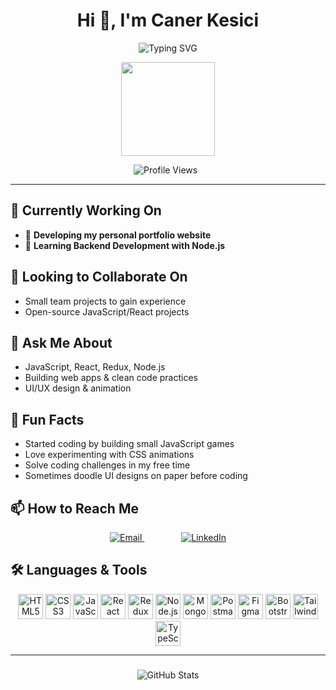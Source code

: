 <h1 align="center">Hi 👋, I'm Caner Kesici</h1>

<p align="center">
  <img src="https://readme-typing-svg.demolab.com?font=Fira+Code&size=24&pause=1000&color=0e75b6&center=true&width=500&lines=Junior+Frontend+Developer;Learning+React+%26+Node.js;Building+Awesome+Projects" alt="Typing SVG" />
</p>

<p align="center">
   <img height="150" src="https://media.giphy.com/media/M9gbBd9nbDrOTu1Mqx/giphy.gif"  />
</p>

<p align="center">
  <img src="https://komarev.com/ghpvc/?username=canerksc&label=Profile%20views&color=0e75b6&style=flat" alt="Profile Views" />
  &nbsp;
</p>

---

## 🚀 Currently Working On
- 🔭 **Developing my personal portfolio website**  
- 🌱 **Learning Backend Development with Node.js**  

## 👯 Looking to Collaborate On
- Small team projects to gain experience  
- Open-source JavaScript/React projects  

## 💬 Ask Me About
- JavaScript, React, Redux, Node.js  
- Building web apps & clean code practices  
- UI/UX design & animation  

## 🎉 Fun Facts
- Started coding by building small JavaScript games  
- Love experimenting with CSS animations  
- Solve coding challenges in my free time  
- Sometimes doodle UI designs on paper before coding  

## 📫 How to Reach Me

<p align="center">
  <a href="mailto:canerkesici08@gmail.com">
    <img src="https://img.shields.io/badge/Email-canerkesici08%40gmail.com-D14836?style=for-the-badge&logo=gmail&logoColor=white" alt="Email"/>
  </a>&nbsp;&nbsp;&nbsp;&nbsp;&nbsp;&nbsp;&nbsp;&nbsp;&nbsp;&nbsp;&nbsp;&nbsp;&nbsp;&nbsp;
  <a href="https://linkedin.com/in/caner-kesici">
    <img src="https://img.shields.io/badge/LinkedIn-Caner%20Kesici-0077B5?style=for-the-badge&logo=linkedin&logoColor=white" alt="LinkedIn"/>
  </a>
</p>

## 🛠️ Languages & Tools
<p align="center">
  <img src="https://cdn.jsdelivr.net/gh/devicons/devicon/icons/html5/html5-original.svg" height="40" alt="HTML5"/>
  <img src="https://cdn.jsdelivr.net/gh/devicons/devicon/icons/css3/css3-original.svg" height="40" alt="CSS3"/>
  <img src="https://cdn.jsdelivr.net/gh/devicons/devicon/icons/javascript/javascript-original.svg" height="40" alt="JavaScript"/>
  <img src="https://cdn.jsdelivr.net/gh/devicons/devicon/icons/react/react-original.svg" height="40" alt="React"/>
  <img src="https://cdn.jsdelivr.net/gh/devicons/devicon/icons/redux/redux-original.svg" height="40" alt="Redux"/>
  <img src="https://cdn.jsdelivr.net/gh/devicons/devicon/icons/nodejs/nodejs-original.svg" height="40" alt="Node.js"/>
  <img src="https://cdn.jsdelivr.net/gh/devicons/devicon/icons/mongodb/mongodb-original.svg" height="40" alt="MongoDB"/>
  <img src="https://cdn.jsdelivr.net/gh/devicons/devicon/icons/postman/postman-original.svg" height="40" alt="Postman"/>
  <img src="https://cdn.jsdelivr.net/gh/devicons/devicon/icons/figma/figma-original.svg" height="40" alt="Figma"/>
  <img src="https://cdn.jsdelivr.net/gh/devicons/devicon/icons/bootstrap/bootstrap-original.svg" height="40" alt="Bootstrap"/>
  <img src="https://www.vectorlogo.zone/logos/tailwindcss/tailwindcss-icon.svg" height="40" alt="Tailwind"/>
  <img src="https://cdn.jsdelivr.net/gh/devicons/devicon/icons/typescript/typescript-original.svg" height="40" alt="TypeScript"/>
</p>


---
###


<div align="center">
  <img src="https://github-readme-stats.vercel.app/api?username=canerksc&show_icons=true&locale=en" alt="GitHub Stats" />
</div>

